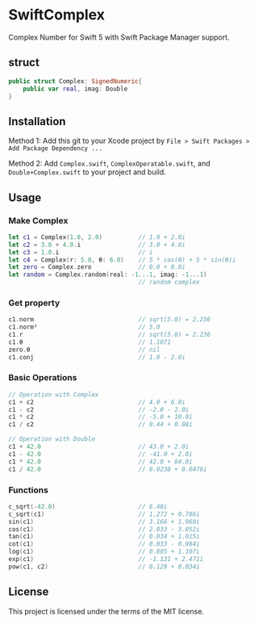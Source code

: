 # SwiftComplex

Complex Number for Swift 5 with Swift Package Manager support. 

## struct
````swift
public struct Complex: SignedNumeric{
    public var real, imag: Double
}
````

## Installation 
Method 1: Add this git to your Xcode project by `File > Swift Packages > Add Package Dependency ...`

Method 2: Add `Complex.swift`, `ComplexOperatable.swift`, and `Double+Complex.swift` to your project and build.

## Usage
### Make Complex
````swift
let c1 = Complex(1.0, 2.0)          // 1.0 + 2.0i
let c2 = 3.0 + 4.0.i                // 3.0 + 4.0i
let c3 = 1.0.i                      // i
let c4 = Complex(r: 5.0, θ: 6.0)    // 5 * cos(θ) + 5 * sin(θ)i 
let zero = Complex.zero             // 0.0 + 0.0i
let random = Complex.random(real: -1...1, imag: -1...1)
                                    // random complex
````
### Get property
````swift
c1.norm                             // sqrt(5.0) = 2.236
c1.norm²                            // 5.0
c1.r                                // sqrt(5.0) = 2.236
c1.θ                                // 1.1071 
zero.θ                              // nil
c1.conj                             // 1.0 - 2.0i
````

### Basic Operations
````swift
// Operation with Complex
c1 + c2                             // 4.0 + 6.0i
c1 - c2                             // -2.0 - 2.0i
c1 * c2                             // -5.0 + 10.0i
c1 / c2                             // 0.44 + 0.08i

// Operation with Double
c1 + 42.0                           // 43.0 + 2.0i
c1 - 42.0                           // -41.0 + 2.0i
c1 * 42.0                           // 42.0 + 84.0i
c1 / 42.0                           // 0.0238 + 0.0476i

````
### Functions

```swift
c_sqrt(-42.0)                       // 6.48i
c_sqrt(c1)                          // 1.272 + 0.786i
sin(c1)                             // 3.166 + 1.960i
cos(c1)                             // 2.033 - 3.052i
tan(c1)                             // 0.034 + 1.015i
cot(c1)                             // 0.033 - 0.984i
log(c1)                             // 0.805 + 1.107i
exp(c1)                             // -1.131 + 2.471i
pow(c1, c2)                         // 0.129 + 0.034i
```

## License
This project is licensed under the terms of the MIT license.
